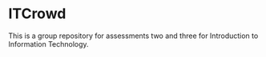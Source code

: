 # ITCrowd
This is a group repository for assessments two and three for Introduction to Information Technology.
